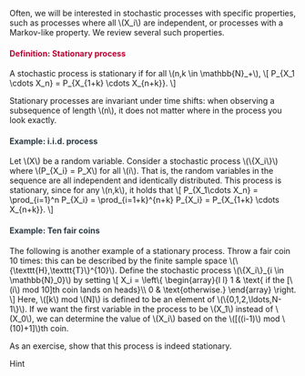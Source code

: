 <p>Often, we will be interested in stochastic processes with specific properties, such as processes where all \(X_i\) are independent, or processes with a Markov-like property. We review several such properties.</p>
<div class="content-box pad-box-mini border border-trbl border-round">
<h4 style="color: #bc0031;"><strong>Definition: Stationary process</strong></h4>
A stochastic process is stationary if for all \(n,k \in \mathbb{N}_+\), \[ P_{X_1 \cdots X_n} = P_{X_{1+k} \cdots X_{n+k}}. \]</div>
<p>Stationary processes are invariant under time shifts: when observing a subsequence of length \(n\), it does not matter where in the process you look exactly.</p>
<div class="content-box pad-box-mini border border-trbl border-round">
<h4 style="color: #2d3b45;"><strong>Example: i.i.d. process</strong></h4>
Let \(X\) be a random variable. Consider a stochastic process \(\{X_i\}\) where \(P_{X_i} = P_X\) for all \(i\). That is, the random variables in the sequence are all independent and identically distributed. This process is stationary, since for any \(n,k\), it holds that \[ P_{X_1\cdots X_n} = \prod_{i=1}^n P_{X_i} = \prod_{i=1+k}^{n+k} P_{X_i} = P_{X_{1+k} \cdots X_{n+k}}. \]</div>
<div class="content-box pad-box-mini border border-trbl border-round">
<h4 style="color: #2d3b45;"><strong>Example: Ten fair coins</strong></h4>
The following is another example of a stationary process. Throw a fair coin 10 times: this can be described by the finite sample space \(\{\texttt{H},\texttt{T}\}^{10}\). Define the stochastic process \(\{X_i\}_{i \in \mathbb{N}_0}\) by setting \[ X_i = \left\{ \begin{array}{l l} 1 &amp; \text{ if the [\(i\) mod 10]th coin lands on heads}\\ 0 &amp; \text{otherwise.} \end{array} \right. \] Here, \([k\) mod \(N]\) is defined to be an element of \(\{0,1,2,\ldots,N-1\}\). If we want the first variable in the process to be \(X_1\) instead of \(X_0\), we can determine the value of \(X_i\) based on the \([((i-1)\) mod \(10)+1]\)th coin. 
<p>As an exercise, show that this process is indeed stationary.
</p>
<p><span class="element_toggler" role="button" aria-controls="group7" aria-label="Toggler" aria-expanded="false"><span class="Button">Hint</span></span></p>
<div id="group7" style="display: none;">
<div class="content-box">Observe that for all \(i\), \(X_i = X_{i+10} = X_{i+20} = ...\)</div>
</div>
</div>